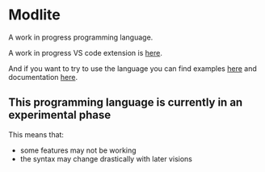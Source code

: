 # Modlite

A work in progress programming language.

A work in progress VS code extension is [here](https://github.com/StarsShadow-dev/modlite-vscode-extension).

And if you want to try to use the language you can find examples [here](./tests) and documentation [here](./documentation.md).

## This programming language is currently in an experimental phase
This means that:
- some features may not be working
- the syntax may change drastically with later visions